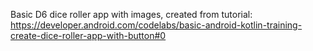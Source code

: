 Basic D6 dice roller app with images, created from tutorial:
https://developer.android.com/codelabs/basic-android-kotlin-training-create-dice-roller-app-with-button#0
